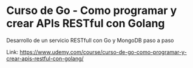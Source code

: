 # Curso de Go - Como programar y crear APIs RESTful con Golang

Desarrollo de un servicio RESTfull con Go y MongoDB paso a paso

Link: https://www.udemy.com/course/curso-de-go-como-programar-y-crear-apis-restful-con-golang/
